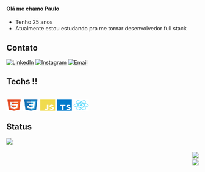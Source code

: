 #### Olá me chamo Paulo

* Tenho 25 anos
* Atualmente estou estudando pra me tornar desenvolvedor full stack


## Contato

[![LinkedIn](https://img.shields.io/badge/LinkedIn-0077B5?style=for-the-badge&logo=linkedin&logoColor=white)](https://www.linkedin.com/in/paulo-tavaresx)
[![Instagram](https://img.shields.io/badge/Instagram-E4405F?style=for-the-badge&logo=instagram&logoColor=white)](https://www.instagram.com/paulootaavares/)
[![Email](	https://img.shields.io/badge/Gmail-D14836?style=for-the-badge&logo=gmail&logoColor=white)](mailto:paulotavares2921@gmail.com)


## Techs  !!
<br>
<div style="display: inline_block">
   <img align="center" alt="Paulo-HTML" height="30" width="40" src="https://raw.githubusercontent.com/devicons/devicon/master/icons/html5/html5-original.svg">
  <img align="center" alt="Paulo-CSS" height="30" width="40" src="https://raw.githubusercontent.com/devicons/devicon/master/icons/css3/css3-original.svg">
  <img align="center" alt="Paulo-Js" height="30" width="40" src="https://raw.githubusercontent.com/devicons/devicon/master/icons/javascript/javascript-plain.svg">
  <img align="center" alt="Paulo-Ts" height="30" width="40" src="https://raw.githubusercontent.com/devicons/devicon/master/icons/typescript/typescript-plain.svg">
  <img align="center" alt="Paulo-React" height="30" width="40" src="https://raw.githubusercontent.com/devicons/devicon/master/icons/react/react-original.svg">
 
</div>

## Status
<div  style="display: flex;">
    <a href="https://github.com/paulo-tavaresx">
    <img src="https://wakatime.com/badge/user/9d847695-5a62-480f-92e6-857a09c8ca1a.svg"/>
</div>
    <br/>
<div style="display: flex;justify-content: space-between;">
    <a href="https://github.com/paulo-tavaresx">
    <div>   
        <img height="160em" src="https://github-readme-stats.vercel.app/api?username=paulo-tavaresx&theme=prussian&show_icons=true&count_private=true&include_all_commits"/>
    </div>
    <img   src="https://github-readme-stats.vercel.app/api/wakatime/?username=paulotavaresx&layout=compact&theme=prussian&custom_title=Most%20Used%20Language&langs_count=8"/>

</div>
    
   
    
    

    

